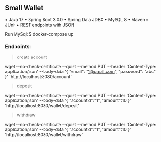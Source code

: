 ## Small Wallet

• Java 17
• Spring Boot 3.0.0
• Spring Data JDBC
• MySQL 8
• Maven
• JUnit
• REST endpoints with JSON



Run MySql: $ docker-compose up


### Endpoints:

> create account

wget --no-check-certificate --quiet
--method PUT
--header 'Content-Type: application/json'
--body-data '{
"email": "1@gmail.com",
"password": "abc"
}'
'http://localhost:8080/account'


> deposit

wget --no-check-certificate --quiet
--method PUT
--header 'Content-Type: application/json'
--body-data '{
"accountId":"1",
"amount":10
}'
'http://localhost:8080/wallet/deposit'


> withdraw

wget --no-check-certificate --quiet
--method PUT
--header 'Content-Type: application/json'
--body-data '{
"accountId":"1",
"amount":10
}'
'http://localhost:8080/wallet/withdraw'
